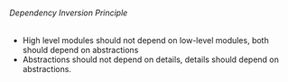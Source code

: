###### Dependency Inversion Principle

- High level modules should not depend on low-level modules, both should depend on abstractions
- Abstractions should not depend on details, details should depend on abstractions.
